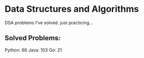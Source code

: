 # Data Structures and Algorithms
DSA problems I've solved. just practicing...

## Solved Problems:
Python: 66
Java: 103
Go: 21

